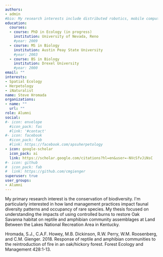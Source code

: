 ```yaml
---
authors:
- admin
#bio: My research interests include distributed robotics, mobile computing and programmable matter.
education:
  courses:
  - course: PhD in Ecology (in progress)
    institution: University of Nevada, Reno
    #year: 2009
  - course: MS in Biology
    institution: Austin Peay State University
    #year: 2003
  - course: BS in Biology
    institution: Drexel University
    #year: 2000
email: ""
interests:
- Spatial Ecology
- Herpetology
- iNaturalist
name: Steve Hromada
organizations:
- name: ""
  url: ""
role: Alumni
social:
#- icon: envelope
  #icon_pack: fas
  #link: '#contact'
#- icon: facebook
  #icon_pack: fab
  #link: https://facebook.com/apsuherpetology
- icon: google-scholar
  icon_pack: ai
  link: https://scholar.google.com/citations?hl=en&user=-NVcSfvJiNsC
#- icon: github
#  icon_pack: fab
#  link: https://github.com/cmgienger
superuser: true
user_groups:
- Alumni
---
```

My primary research interest is the conservation of biodiversity.  I'm particularly interested in how land management practices impact faunal diversity patterns and occupancy of rare species. My thesis focused on understanding the impacts of using controlled burns to restore Oak Savanna habitat on reptile and amphibian community assemblages at Land Between the Lakes National Recreation Area in Kentucky.

Hromada, S.J., C.A.F. Howey, M.B. Dickinson, R.W. Perry, W.M. Roosenberg, and C.M. Gienger. 2018. Response of reptile and amphibian communities to the reintroduction of fire in an oak/hickory forest. Forest Ecology and Management 428:1-13.
